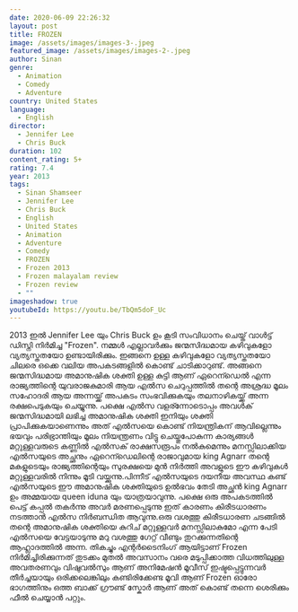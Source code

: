 ```yaml
---
date: 2020-06-09 22:26:32
layout: post
title: FROZEN
image: /assets/images/images-3-.jpeg
featured_image: /assets/images/images-2-.jpeg
author: Sinan
genre:
  - Animation
  - Comedy
  - Adventure
country: United States
language:
  - English
director:
  - Jennifer Lee
  - Chris Buck
duration: 102
content_rating: 5+
rating: 7.4
year: 2013
tags:
  - Sinan Shamseer
  - Jennifer Lee
  - Chris Buck
  - English
  - United States
  - Animation
  - Adventure
  - Comedy
  - FROZEN
  - Frozen 2013
  - Frozen malayalam review
  - Frozen review
  - ""
imageshadow: true
youtubeId: https://youtu.be/TbQm5doF_Uc
---
```

2013 ഇൽ Jennifer Lee യും Chris Buck ഉം കൂടി സംവിധാനം ചെയ്ത് വാൾട്ട് ഡിസ്നി നിർമിച്ച "Frozen". നമ്മൾ എല്ലാവർക്കും ജന്മസിദ്ധമായ കഴിവുകളോ വ്യത്യസ്തതയോ ഉണ്ടായിരിക്കും. ഇങ്ങനെ ഉള്ള കഴിവുകളോ വ്യത്യസ്തതയോ ചിലരെ ഒക്കെ വലിയ അപകടങ്ങളിൽ കൊണ്ട് ചാടിക്കാറുണ്ട്. അങ്ങനെ ജന്മസിദ്ധമായ അമാനുഷിക ശക്തി ഉള്ള കുട്ടി ആണ് ഏറെന്ഡെൽ എന്ന രാജ്യത്തിന്റെ യുവരാജകുമാരി ആയ എൽസ ചെറുപ്പത്തിൽ തന്റെ അശ്രദ്ധ മൂലം സഹോദരി ആയ അന്നയ്ക്ക് അപകടം സംഭവിക്കുകയും തലനാഴികയ്ക്ക് അന്ന രക്ഷപെടുകയും ചെയ്യുന്നു. പക്ഷെ എൽസ വളര്ന്നോടൊപ്പം അവൾക് ജന്മസിദ്ധമായി ലഭിച്ച അമാനുഷിക ശക്തി ഇനിയും ശക്തി പ്രാപിക്കുകയാണെന്നും അത് എൽസയെ കൊണ്ട് നിയന്ത്രികന് ആവില്ലെന്നും ഭയവും പരിഭ്രാന്തിയും മൂലം നിയന്ത്രണം വിട്ടു ചെയ്തുപോകുന്ന കാര്യങ്ങൾ മറ്റുള്ളവരുടെ കണ്ണിൽ എൽസക് രാക്ഷസരൂപം നൽകുമെന്നും മനസ്സിലാക്കിയ എൽസയുടെ അച്ഛനും ഏറെന്ഡെലിന്റെ രാജാവുമായ king Agnarr തന്റെ മകളുടെയും രാജ്യത്തിന്റെയും സുരക്ഷയെ മുൻ നിർത്തി അവളുടെ ഈ കഴിവുകൾ മറ്റുള്ളവരിൽ നിന്നും മൂടി വയ്ക്കുന്നു.പിന്നീട് എൽസയുടെ ദയനീയ അവസ്ഥ കണ്ട് എൽസയുടെ ഈ അമാനുഷിക ശക്തിയുടെ ഉൽഭവം തേടി അച്ഛൻ king Agnarr ഉം അമ്മയായ queen iduna യും യാത്രയാവുന്നു. പക്ഷെ ഒരു അപകടത്തിൽ പെട്ട് കപ്പൽ തകർന്നു അവർ മരണപ്പെടുന്നു ഇത് കാരണം കിരീടധാരണം നടത്താൻ എൽസ നിർബന്ധിത ആവുന്നു.ഒരു വശത്തു കിരീടധാരണ ചടങ്ങിൽ തന്റെ  അമാനുഷിക ശക്തിയെ കുറിച് മറ്റുള്ളവർ മനസ്സിലാകുമോ എന്ന പേടി എൽസയെ വേട്ടയാടുന്നു മറു വശത്തു ഗേറ്റ് വീണ്ടും തുറക്കുന്നതിന്റെ ആഹ്ലാദത്തിൽ അന്ന. തികച്ചും എന്റർടൈനിംഗ് ആയിട്ടാണ് Frozen നിർമിച്ചിരിക്കുന്നത് തുടക്കം മുതൽ അവസാനം വരെ മടുപ്പിക്കാത്ത വിധത്തിലുള്ള അവതരണവും വിഷുവൽസും ആണ് അനിമേഷൻ മൂവീസ് ഇഷ്ടപ്പെട്ടുന്നവർ തീർച്ചയായും ഒരിക്കലെങ്കിലും  കണ്ടിരിക്കേണ്ട മൂവി ആണ് Frozen ഓരോ ഭാഗത്തിനും ഒത്ത ബാക്ക് ഗ്രൗണ്ട് സ്കോർ ആണ് അത് കൊണ്ട് തന്നെ ശെരിക്കും ഫീൽ ചെയ്യാൻ പറ്റും.